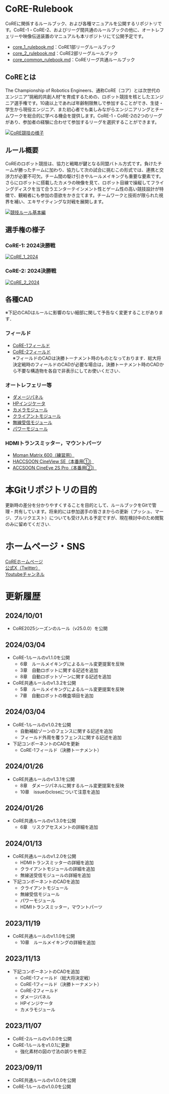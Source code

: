 # CoRE-Rulebook
CoREに関係するルールブック、および各種マニュアルを公開するリポジトリです。CoRE-1・CoRE-2、およびリーグ間共通のルールブックの他に、オートレフェリーや映像伝送装置のマニュアルも本リポジトリにて公開予定です。

- [core_1_rulebook.md](https://github.com/scramble-robot/CoRE-Rulebook/blob/main/core_1_rulebook.md)：CoRE1部リーグルールブック
- [core_2_rulebook.md](https://github.com/scramble-robot/CoRE-Rulebook/blob/main/core_2_rulebook.md)：CoRE2部リーグルールブック
- [core_common_rulebook.md](https://github.com/scramble-robot/CoRE-Rulebook/blob/main/core_common_rulebook.md)：CoREリーグ共通ルールブック

## CoREとは
The Championship of Robotics Engineers、通称CoRE（コア）とは次世代のエンジニア”挑戦的共創人材”を育成するための、ロボット競技を核としたエンジニア選手権です。10歳以上であれば年齢制限無しで参加することができ、生徒・学生から現役エンジニア、また初心者でも楽しみながらエンジニアリングとチームワークを総合的に学べる機会を提供します。CoRE-1・CoRE-2の2つのリーグがあり、参加者の経験に合わせて参加するリーグを選択することができます。

[![CoRE競技の様子](https://img.youtube.com/vi/I-mKqro_V8g/0.jpg)](https://youtu.be/I-mKqro_V8g)

## ルール概要
CoREのロボット競技は、協力と戦略が鍵となる同盟バトル方式です。負けたチームが勝ったチームに加わり、協力して次の試合に挑むこの形式では、連携と交渉力が必要不可欠。チーム間の駆け引きやルールメイキングも重要な要素です。さらにロボットに搭載したカメラの映像を見て、ロボット目線で操縦してフライングディスクを当て合うエンターテインメント性とゲーム性の高い競技設計が特徴で、観戦者にも参加の意欲をかき立てます。チームワークと技術が限られた視界を補い、エキサイティングな対戦を展開します。

[![競技ルール基本編](https://img.youtube.com/vi/Ev4a87VXtDs/0.jpg)](https://youtu.be/Ev4a87VXtDs)

## 選手権の様子
### CoRE-1: 2024決勝戦
[![CoRE_1_2024](https://img.youtube.com/vi/bqQHqIVsSWQ/0.jpg)](https://youtu.be/bqQHqIVsSWQ)

### CoRE-2: 2024決勝戦
[![CoRE_2_2024](https://img.youtube.com/vi/RyQYBTSWdC8/0.jpg)](https://youtu.be/RyQYBTSWdC8)

## 各種CAD
※下記のCADはルールに影響のない細部に関して予告なく変更することがあります．
### フィールド
- [CoRE-1フィールド](https://a360.co/3ztLLhT)
- [CoRE-2フィールド](https://a360.co/49rKzZj)  
※フィールドのCADは決勝トーナメント時のものとなっております．総大将決定戦時のフィールドのCADが必要な場合は，決勝トーナメント時のCADから不要な構造物を各自で非表示にしてお使いください．
### オートレフェリー等
- [ダメージパネル](https://a360.co/4dqE8Xl)
- [HPインジケータ](https://a360.co/3XOPEFY)
- [カメラモジュール](https://a360.co/4eJTO97)
- [クライアントモジュール](https://a360.co/3N7wuGu)
- [無線受信モジュール](https://a360.co/3N37Zuh)
- [パワーモジュール](https://a360.co/3Y49UVA)

### HDMIトランスミッター，マウントパーツ
- [Moman Matrix 600（練習用）](https://a360.co/3XKI8fl)
- [HACCSOON CineView SE（本番用①）](https://a360.co/3TS8OtI)
- [ACCSOON CineEye 2S Pro（本番用②）](https://a360.co/4enHw6v)

# 本Gitリポジトリの目的
更新時の差分を分かりやすくすることを目的として、ルールブックをGitで管理・共有しています。将来的には参加選手の皆さまからの更新（プッシュ、マージ、プルリクエスト）についても受け入れる予定ですが、現在検討中のため閲覧のみに留めてください.  

# ホームページ・SNS
[CoREホームページ](https://core.scramble-robot.org/)  
[公式X（Twitter）](https://x.com/Scramble_CoRE)  
[Youtubeチャンネル](https://www.youtube.com/@scramble-robot)

#  更新履歴
## 2024/10/01
- CoRE2025シーズンのルール（v25.0.0）を公開

## 2024/03/04
- CoRE-1ルールのv1.1.0を公開
    - 6章　ルールメイキングによるルール変更提案を反映
    - 3章　自動ロボットに関する記述を追加
    - 8章　自動ロボットゾーンに関する記述を追加
- CoRE共通ルールのv1.3.2を公開
    - 5章　ルールメイキングによるルール変更提案を反映
    - 7章　自動ロボットの検査項目を追加

## 2024/03/04
- CoRE-1ルールのv1.0.2を公開
    - 自動補給ゾーンのフェンスに関する記述を追加
    - フィールド外周を覆うフェンスに関する記述を追加
- 下記コンポーネントのCADを更新
    - CoRE-1フィールド（決勝トーナメント）

## 2024/01/26
- CoRE共通ルールのv1.3.1を公開
    - 8章　ダメージパネルに関するルール変更提案を反映
    - 10章　issueのcloseについて注意を追加

## 2024/01/26
- CoRE共通ルールのv1.3.0を公開
    - 6章　リスクアセスメントの詳細を追加

## 2024/01/13
- CoRE共通ルールのv1.2.0を公開
    - HDMIトランスミッターの詳細を追加
    - クライアントモジュールの詳細を追加
    - 無線送受信モジュールの詳細を追加
- 下記コンポーネントのCADを追加
    - クライアントモジュール
    - 無線受信モジュール
    - パワーモジュール
    - HDMIトランスミッター，マウントパーツ

## 2023/11/19
- CoRE共通ルールのv1.1.0を公開
    - 10章　ルールメイキングの詳細を追加

## 2023/11/13
- 下記コンポーネントのCADを追加
    - CoRE-1フィールド（総大将決定戦）
    - CoRE-1フィールド（決勝トーナメント）
    - CoRE-2フィールド
    - ダメージパネル
    - HPインジケータ
    - カメラモジュール

## 2023/11/07
- CoRE-2ルールのv1.0.0を公開
- CoRE-1ルールをv1.0.1に更新
    - 強化素材の図の寸法の誤りを修正

## 2023/09/11
- CoRE共通ルールのv1.0.0を公開
- CoRE-1ルールのv1.0.0を公開
